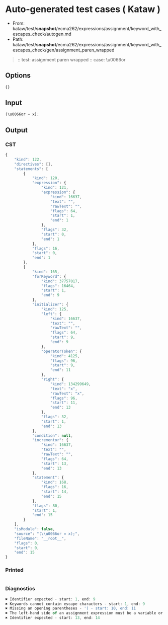 # Auto-generated test cases ( Kataw )
- From: kataw/test/__snapshot__/ecma262/expressions/assignment/keyword_with_escapes_check/autogen.md
- Path: kataw/test/__snapshot__/ecma262/expressions/assignment/keyword_with_escapes_check/gen/assignment_paren_wrapped
> :: test: assignment paren wrapped
> :: case: \u0066or
## Options

`````js
{}
`````
## Input

`````js
(\u0066or = x);
`````
## Output

### CST

```javascript
{
    "kind": 122,
    "directives": [],
    "statements": [
        {
            "kind": 120,
            "expression": {
                "kind": 121,
                "expression": {
                    "kind": 16637,
                    "text": "",
                    "rawText": "",
                    "flags": 64,
                    "start": 1,
                    "end": 1
                },
                "flags": 32,
                "start": 0,
                "end": 1
            },
            "flags": 16,
            "start": 0,
            "end": 1
        },
        {
            "kind": 165,
            "forKeyword": {
                "kind": 37757017,
                "flags": 16464,
                "start": 1,
                "end": 9
            },
            "initializer": {
                "kind": 125,
                "left": {
                    "kind": 16637,
                    "text": "",
                    "rawText": "",
                    "flags": 64,
                    "start": 9,
                    "end": 9
                },
                "operatorToken": {
                    "kind": 4125,
                    "flags": 96,
                    "start": 9,
                    "end": 11
                },
                "right": {
                    "kind": 134299649,
                    "text": "x",
                    "rawText": "x",
                    "flags": 96,
                    "start": 11,
                    "end": 13
                },
                "flags": 32,
                "start": 1,
                "end": 13
            },
            "condition": null,
            "incrementor": {
                "kind": 16637,
                "text": "",
                "rawText": "",
                "flags": 64,
                "start": 13,
                "end": 13
            },
            "statement": {
                "kind": 168,
                "flags": 16,
                "start": 14,
                "end": 15
            },
            "flags": 80,
            "start": 1,
            "end": 15
        }
    ],
    "isModule": false,
    "source": "(\\u0066or = x);",
    "fileName": "__root__",
    "flags": 0,
    "start": 0,
    "end": 15
}
```

### Printed

```javascript

```

### Diagnostics

```javascript
✖ Identifier expected - start: 1, end: 9
✖ Keywords cannot contain escape characters - start: 1, end: 9
✖ Missing an opening parentheses - '( - start: 10, end: 11
✖ The left-hand side of an assignment expression must be a variable or a property access - start: 9, end: 11
✖ Identifier expected - start: 13, end: 14

```

